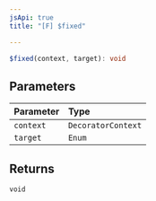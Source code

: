 ```yaml
---
jsApi: true
title: "[F] $fixed"

---
```

```ts
$fixed(context, target): void
```

## Parameters

| Parameter | Type |
| :------ | :------ |
| `context` | `DecoratorContext` |
| `target` | `Enum` |

## Returns

`void`
